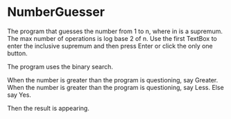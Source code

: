 # NumberGuesser
The program that guesses the number from 1 to n, where in is a supremum. The max number of operations is log base 2 of n.
Use the first TextBox to enter the inclusive supremum and then press Enter or click the only one button.

The program uses the binary search.

When the number is greater than the program is questioning, say Greater.
When the number is greater than the program is questioning, say Less.
Else say Yes.

Then the result is appearing.
